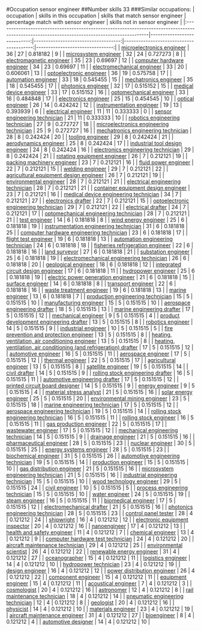 #Occupation sensor engineer
##Number skills 33
###Similar occupations:
| occupation                                                                                                                                  |   skills in this occupation |   skills that match sensor engineer |   percentage match with sensor engineer |   skills not in sensor engineer |
|:--------------------------------------------------------------------------------------------------------------------------------------------|----------------------------:|------------------------------------:|----------------------------------------:|--------------------------------:|
| [microelectronics engineer](microelectronics_engineer.md)                                                                                   |                          36 |                                  27 |                                0.818182 |                               9 |
| [microsystem engineer](microsystem_engineer.md)                                                                                             |                          32 |                                  24 |                                0.727273 |                               8 |
| [electromagnetic engineer](electromagnetic_engineer.md)                                                                                     |                          35 |                                  23 |                                0.69697  |                              12 |
| [computer hardware engineer](computer_hardware_engineer.md)                                                                                 |                          34 |                                  23 |                                0.69697  |                              11 |
| [electromechanical engineer](electromechanical_engineer.md)                                                                                 |                          33 |                                  20 |                                0.606061 |                              13 |
| [optoelectronic engineer](optoelectronic_engineer.md)                                                                                       |                          36 |                                  19 |                                0.575758 |                              17 |
| [automation engineer](automation_engineer.md)                                                                                               |                          33 |                                  18 |                                0.545455 |                              15 |
| [mechatronics engineer](mechatronics_engineer.md)                                                                                           |                          35 |                                  18 |                                0.545455 |                              17 |
| [photonics engineer](photonics_engineer.md)                                                                                                 |                          32 |                                  17 |                                0.515152 |                              15 |
| [medical device engineer](medical_device_engineer.md)                                                                                       |                          33 |                                  17 |                                0.515152 |                              16 |
| [optomechanical engineer](optomechanical_engineer.md)                                                                                       |                          33 |                                  16 |                                0.484848 |                              17 |
| [electronics engineer](electronics_engineer.md)                                                                                             |                          25 |                                  15 |                                0.454545 |                              10 |
| [optical engineer](optical_engineer.md)                                                                                                     |                          26 |                                  14 |                                0.424242 |                              12 |
| [instrumentation engineer](instrumentation_engineer.md)                                                                                     |                          19 |                                  13 |                                0.393939 |                               6 |
| [electrical engineer](electrical_engineer.md)                                                                                               |                          11 |                                  11 |                                0.333333 |                               0 |
| [sensor engineering technician](sensor_engineering_technician.md)                                                                           |                          21 |                                  11 |                                0.333333 |                              10 |
| [robotics engineering technician](robotics_engineering_technician.md)                                                                       |                          27 |                                   9 |                                0.272727 |                              18 |
| [microelectronics engineering technician](microelectronics_engineering_technician.md)                                                       |                          25 |                                   9 |                                0.272727 |                              16 |
| [mechatronics engineering technician](mechatronics_engineering_technician.md)                                                               |                          28 |                                   8 |                                0.242424 |                              20 |
| [tooling engineer](tooling_engineer.md)                                                                                                     |                          29 |                                   8 |                                0.242424 |                              21 |
| [aerodynamics engineer](aerodynamics_engineer.md)                                                                                           |                          25 |                                   8 |                                0.242424 |                              17 |
| [industrial tool design engineer](industrial_tool_design_engineer.md)                                                                       |                          24 |                                   8 |                                0.242424 |                              16 |
| [electronics engineering technician](electronics_engineering_technician.md)                                                                 |                          29 |                                   8 |                                0.242424 |                              21 |
| [rotating equipment engineer](rotating_equipment_engineer.md)                                                                               |                          26 |                                   7 |                                0.212121 |                              19 |
| [packing machinery engineer](packing_machinery_engineer.md)                                                                                 |                          23 |                                   7 |                                0.212121 |                              16 |
| [fluid power engineer](fluid_power_engineer.md)                                                                                             |                          22 |                                   7 |                                0.212121 |                              15 |
| [welding engineer](welding_engineer.md)                                                                                                     |                          29 |                                   7 |                                0.212121 |                              22 |
| [agricultural equipment design engineer](agricultural_equipment_design_engineer.md)                                                         |                          26 |                                   7 |                                0.212121 |                              19 |
| [environmental engineer](environmental_engineer.md)                                                                                         |                          28 |                                   7 |                                0.212121 |                              21 |
| [electrical engineering technician](electrical_engineering_technician.md)                                                                   |                          28 |                                   7 |                                0.212121 |                              21 |
| [container equipment design engineer](container_equipment_design_engineer.md)                                                               |                          23 |                                   7 |                                0.212121 |                              16 |
| [medical device engineering technician](medical_device_engineering_technician.md)                                                           |                          34 |                                   7 |                                0.212121 |                              27 |
| [electronics drafter](electronics_drafter.md)                                                                                               |                          22 |                                   7 |                                0.212121 |                              15 |
| [optoelectronic engineering technician](optoelectronic_engineering_technician.md)                                                           |                          29 |                                   7 |                                0.212121 |                              22 |
| [electrical drafter](electrical_drafter.md)                                                                                                 |                          24 |                                   7 |                                0.212121 |                              17 |
| [optomechanical engineering technician](optomechanical_engineering_technician.md)                                                           |                          28 |                                   7 |                                0.212121 |                              21 |
| [test engineer](test_engineer.md)                                                                                                           |                          14 |                                   6 |                                0.181818 |                               8 |
| [wind energy engineer](wind_energy_engineer.md)                                                                                             |                          25 |                                   6 |                                0.181818 |                              19 |
| [instrumentation engineering technician](instrumentation_engineering_technician.md)                                                         |                          31 |                                   6 |                                0.181818 |                              25 |
| [computer hardware engineering technician](computer_hardware_engineering_technician.md)                                                     |                          23 |                                   6 |                                0.181818 |                              17 |
| [flight test engineer](flight_test_engineer.md)                                                                                             |                          19 |                                   6 |                                0.181818 |                              13 |
| [automation engineering technician](automation_engineering_technician.md)                                                                   |                          24 |                                   6 |                                0.181818 |                              18 |
| [fisheries refrigeration engineer](fisheries_refrigeration_engineer.md)                                                                     |                          22 |                                   6 |                                0.181818 |                              16 |
| [land surveyor](land_surveyor.md)                                                                                                           |                          27 |                                   6 |                                0.181818 |                              21 |
| [substation engineer](substation_engineer.md)                                                                                               |                          25 |                                   6 |                                0.181818 |                              19 |
| [electromechanical engineering technician](electromechanical_engineering_technician.md)                                                     |                          26 |                                   6 |                                0.181818 |                              20 |
| [geological engineer](geological_engineer.md)                                                                                               |                          18 |                                   6 |                                0.181818 |                              12 |
| [integrated circuit design engineer](integrated_circuit_design_engineer.md)                                                                 |                          17 |                                   6 |                                0.181818 |                              11 |
| [hydropower engineer](hydropower_engineer.md)                                                                                               |                          25 |                                   6 |                                0.181818 |                              19 |
| [electric power generation engineer](electric_power_generation_engineer.md)                                                                 |                          21 |                                   6 |                                0.181818 |                              15 |
| [surface engineer](surface_engineer.md)                                                                                                     |                          14 |                                   6 |                                0.181818 |                               8 |
| [transport engineer](transport_engineer.md)                                                                                                 |                          22 |                                   6 |                                0.181818 |                              16 |
| [waste treatment engineer](waste_treatment_engineer.md)                                                                                     |                          19 |                                   6 |                                0.181818 |                              13 |
| [marine engineer](marine_engineer.md)                                                                                                       |                          13 |                                   6 |                                0.181818 |                               7 |
| [production engineering technician](production_engineering_technician.md)                                                                   |                          15 |                                   5 |                                0.151515 |                              10 |
| [manufacturing engineer](manufacturing_engineer.md)                                                                                         |                          15 |                                   5 |                                0.151515 |                              10 |
| [aerospace engineering drafter](aerospace_engineering_drafter.md)                                                                           |                          18 |                                   5 |                                0.151515 |                              13 |
| [marine engineering drafter](marine_engineering_drafter.md)                                                                                 |                          17 |                                   5 |                                0.151515 |                              12 |
| [mechanical engineer](mechanical_engineer.md)                                                                                               |                           9 |                                   5 |                                0.151515 |                               4 |
| [product development engineering drafter](product_development_engineering_drafter.md)                                                       |                          13 |                                   5 |                                0.151515 |                               8 |
| [robotics engineer](robotics_engineer.md)                                                                                                   |                          14 |                                   5 |                                0.151515 |                               9 |
| [industrial engineer](industrial_engineer.md)                                                                                               |                          10 |                                   5 |                                0.151515 |                               5 |
| [fire prevention and protection engineer](fire_prevention_and_protection_engineer.md)                                                       |                          13 |                                   5 |                                0.151515 |                               8 |
| [heating, ventilation, air conditioning engineer](heating,_ventilation,_air_conditioning_engineer.md)                                       |                          13 |                                   5 |                                0.151515 |                               8 |
| [heating, ventilation, air conditioning (and refrigeration) drafter](heating,_ventilation,_air_conditioning_(and_refrigeration)_drafter.md) |                          17 |                                   5 |                                0.151515 |                              12 |
| [automotive engineer](automotive_engineer.md)                                                                                               |                          16 |                                   5 |                                0.151515 |                              11 |
| [aerospace engineer](aerospace_engineer.md)                                                                                                 |                          17 |                                   5 |                                0.151515 |                              12 |
| [thermal engineer](thermal_engineer.md)                                                                                                     |                          22 |                                   5 |                                0.151515 |                              17 |
| [agricultural engineer](agricultural_engineer.md)                                                                                           |                          13 |                                   5 |                                0.151515 |                               8 |
| [satellite engineer](satellite_engineer.md)                                                                                                 |                          19 |                                   5 |                                0.151515 |                              14 |
| [civil drafter](civil_drafter.md)                                                                                                           |                          14 |                                   5 |                                0.151515 |                               9 |
| [rolling stock engineering drafter](rolling_stock_engineering_drafter.md)                                                                   |                          16 |                                   5 |                                0.151515 |                              11 |
| [automotive engineering drafter](automotive_engineering_drafter.md)                                                                         |                          17 |                                   5 |                                0.151515 |                              12 |
| [printed circuit board designer](printed_circuit_board_designer.md)                                                                         |                          14 |                                   5 |                                0.151515 |                               9 |
| [energy engineer](energy_engineer.md)                                                                                                       |                           9 |                                   5 |                                0.151515 |                               4 |
| [material stress analyst](material_stress_analyst.md)                                                                                       |                          21 |                                   5 |                                0.151515 |                              16 |
| [solar energy engineer](solar_energy_engineer.md)                                                                                           |                          25 |                                   5 |                                0.151515 |                              20 |
| [environmental mining engineer](environmental_mining_engineer.md)                                                                           |                          23 |                                   5 |                                0.151515 |                              18 |
| [marine engineering technician](marine_engineering_technician.md)                                                                           |                          17 |                                   5 |                                0.151515 |                              12 |
| [aerospace engineering technician](aerospace_engineering_technician.md)                                                                     |                          19 |                                   5 |                                0.151515 |                              14 |
| [rolling stock engineering technician](rolling_stock_engineering_technician.md)                                                             |                          16 |                                   5 |                                0.151515 |                              11 |
| [rolling stock engineer](rolling_stock_engineer.md)                                                                                         |                          16 |                                   5 |                                0.151515 |                              11 |
| [gas production engineer](gas_production_engineer.md)                                                                                       |                          22 |                                   5 |                                0.151515 |                              17 |
| [wastewater engineer](wastewater_engineer.md)                                                                                               |                          17 |                                   5 |                                0.151515 |                              12 |
| [mechanical engineering technician](mechanical_engineering_technician.md)                                                                   |                          14 |                                   5 |                                0.151515 |                               9 |
| [drainage engineer](drainage_engineer.md)                                                                                                   |                          21 |                                   5 |                                0.151515 |                              16 |
| [pharmaceutical engineer](pharmaceutical_engineer.md)                                                                                       |                          28 |                                   5 |                                0.151515 |                              23 |
| [nuclear engineer](nuclear_engineer.md)                                                                                                     |                          30 |                                   5 |                                0.151515 |                              25 |
| [energy systems engineer](energy_systems_engineer.md)                                                                                       |                          28 |                                   5 |                                0.151515 |                              23 |
| [biochemical engineer](biochemical_engineer.md)                                                                                             |                          31 |                                   5 |                                0.151515 |                              26 |
| [automotive engineering technician](automotive_engineering_technician.md)                                                                   |                          19 |                                   5 |                                0.151515 |                              14 |
| [production engineer](production_engineer.md)                                                                                               |                          15 |                                   5 |                                0.151515 |                              10 |
| [gas distribution engineer](gas_distribution_engineer.md)                                                                                   |                          21 |                                   5 |                                0.151515 |                              16 |
| [microsystem engineering technician](microsystem_engineering_technician.md)                                                                 |                          21 |                                   5 |                                0.151515 |                              16 |
| [industrial engineering technician](industrial_engineering_technician.md)                                                                   |                          15 |                                   5 |                                0.151515 |                              10 |
| [wood technology engineer](wood_technology_engineer.md)                                                                                     |                          29 |                                   5 |                                0.151515 |                              24 |
| [civil engineer](civil_engineer.md)                                                                                                         |                          10 |                                   5 |                                0.151515 |                               5 |
| [process engineering technician](process_engineering_technician.md)                                                                         |                          15 |                                   5 |                                0.151515 |                              10 |
| [water engineer](water_engineer.md)                                                                                                         |                          24 |                                   5 |                                0.151515 |                              19 |
| [steam engineer](steam_engineer.md)                                                                                                         |                          16 |                                   5 |                                0.151515 |                              11 |
| [biomedical engineer](biomedical_engineer.md)                                                                                               |                          17 |                                   5 |                                0.151515 |                              12 |
| [electromechanical drafter](electromechanical_drafter.md)                                                                                   |                          21 |                                   5 |                                0.151515 |                              16 |
| [photonics engineering technician](photonics_engineering_technician.md)                                                                     |                          28 |                                   5 |                                0.151515 |                              23 |
| [control panel tester](control_panel_tester.md)                                                                                             |                          28 |                                   4 |                                0.121212 |                              24 |
| [shipwright](shipwright.md)                                                                                                                 |                          16 |                                   4 |                                0.121212 |                              12 |
| [electronic equipment inspector](electronic_equipment_inspector.md)                                                                         |                          20 |                                   4 |                                0.121212 |                              16 |
| [nanoengineer](nanoengineer.md)                                                                                                             |                          17 |                                   4 |                                0.121212 |                              13 |
| [health and safety engineer](health_and_safety_engineer.md)                                                                                 |                          11 |                                   4 |                                0.121212 |                               7 |
| [chemical engineer](chemical_engineer.md)                                                                                                   |                          13 |                                   4 |                                0.121212 |                               9 |
| [computer hardware test technician](computer_hardware_test_technician.md)                                                                   |                          24 |                                   4 |                                0.121212 |                              20 |
| [aircraft maintenance technician](aircraft_maintenance_technician.md)                                                                       |                          29 |                                   4 |                                0.121212 |                              25 |
| [environmental scientist](environmental_scientist.md)                                                                                       |                          26 |                                   4 |                                0.121212 |                              22 |
| [renewable energy engineer](renewable_energy_engineer.md)                                                                                   |                          31 |                                   4 |                                0.121212 |                              27 |
| [oceanographer](oceanographer.md)                                                                                                           |                          15 |                                   4 |                                0.121212 |                              11 |
| [logistics engineer](logistics_engineer.md)                                                                                                 |                          14 |                                   4 |                                0.121212 |                              10 |
| [hydropower technician](hydropower_technician.md)                                                                                           |                          23 |                                   4 |                                0.121212 |                              19 |
| [design engineer](design_engineer.md)                                                                                                       |                          16 |                                   4 |                                0.121212 |                              12 |
| [power distribution engineer](power_distribution_engineer.md)                                                                               |                          26 |                                   4 |                                0.121212 |                              22 |
| [component engineer](component_engineer.md)                                                                                                 |                          15 |                                   4 |                                0.121212 |                              11 |
| [equipment engineer](equipment_engineer.md)                                                                                                 |                          15 |                                   4 |                                0.121212 |                              11 |
| [acoustical engineer](acoustical_engineer.md)                                                                                               |                           7 |                                   4 |                                0.121212 |                               3 |
| [cosmologist](cosmologist.md)                                                                                                               |                          20 |                                   4 |                                0.121212 |                              16 |
| [astronomer](astronomer.md)                                                                                                                 |                          12 |                                   4 |                                0.121212 |                               8 |
| [rail maintenance technician](rail_maintenance_technician.md)                                                                               |                          18 |                                   4 |                                0.121212 |                              14 |
| [pneumatic engineering technician](pneumatic_engineering_technician.md)                                                                     |                          12 |                                   4 |                                0.121212 |                               8 |
| [geologist](geologist.md)                                                                                                                   |                          20 |                                   4 |                                0.121212 |                              16 |
| [physicist](physicist.md)                                                                                                                   |                          14 |                                   4 |                                0.121212 |                              10 |
| [materials engineer](materials_engineer.md)                                                                                                 |                          23 |                                   4 |                                0.121212 |                              19 |
| [aircraft maintenance engineer](aircraft_maintenance_engineer.md)                                                                           |                          31 |                                   4 |                                0.121212 |                              27 |
| [bioengineer](bioengineer.md)                                                                                                               |                           8 |                                   4 |                                0.121212 |                               4 |
| [automotive designer](automotive_designer.md)                                                                                               |                          14 |                                   4 |                                0.121212 |                              10 |
